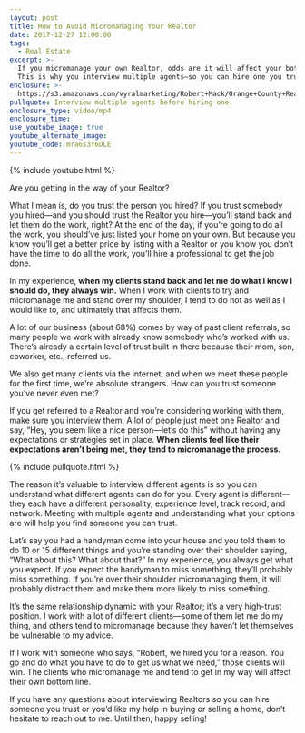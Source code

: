 ```yaml
---
layout: post
title: How to Avoid Micromanaging Your Realtor
date: 2017-12-27 12:00:00
tags:
  - Real Estate
excerpt: >-
  If you micromanage your own Realtor, odds are it will affect your bottom line.
  This is why you interview multiple agents—so you can hire one you trust.
enclosure: >-
  https://s3.amazonaws.com/vyralmarketing/Robert+Mack/Orange+County+Real+Estate+Agent-+Are+You+Getting+in+the+Way+of+Your+Realtor%253F.mp4
pullquote: Interview multiple agents before hiring one.
enclosure_type: video/mp4
enclosure_time:
use_youtube_image: true
youtube_alternate_image:
youtube_code: mra6s3Y6DLE
---
```


{% include youtube.html %}

Are you getting in the way of your Realtor?

What I mean is, do you trust the person you hired? If you trust somebody you hired—and you should trust the Realtor you hire—you’ll stand back and let them do the work, right? At the end of the day, if you’re going to do all the work, you should’ve just listed your home on your own. But because you know you’ll get a better price by listing with a Realtor or you know you don’t have the time to do all the work, you’ll hire a professional to get the job done.&nbsp;

In my experience, **when my clients stand back and let me do what I know I should do, they always win.** When I work with clients to try and micromanage me and stand over my shoulder, I tend to do not as well as I would like to, and ultimately that affects them.&nbsp;

A lot of our business (about 68%) comes by way of past client referrals, so many people we work with already know somebody who’s worked with us. There’s already a certain level of trust built in there because their mom, son, coworker, etc., referred us.&nbsp;

We also get many clients via the internet, and when we meet these people for the first time, we’re absolute strangers. How can you trust someone you’ve never even met?

If you get referred to a Realtor and you’re considering working with them, make sure you interview them. A lot of people just meet one Realtor and say, “Hey, you seem like a nice person—let’s do this” without having any expectations or strategies set in place. **When clients feel like their expectations aren’t being met, they tend to micromanage the process.&nbsp;**

{% include pullquote.html %}

The reason it’s valuable to interview different agents is so you can understand what different agents can do for you. Every agent is different—they each have a different personality, experience level, track record, and network. Meeting with multiple agents and understanding what your options are will help you find someone you can trust.&nbsp;

Let’s say you had a handyman come into your house and you told them to do 10 or 15 different things and you’re standing over their shoulder saying, “What about this? What about that?” In my experience, you always get what you expect. If you expect the handyman to miss something, they’ll probably miss something. If you’re over their shoulder micromanaging them, it will probably distract them and make them more likely to miss something.

It’s the same relationship dynamic with your Realtor; it’s a very high-trust position. I work with a lot of different clients—some of them let me do my thing, and others tend to micromanage because they haven’t let themselves be vulnerable to my advice.&nbsp;

If I work with someone who says, “Robert, we hired you for a reason. You go and do what you have to do to get us what we need,” those clients will win. The clients who micromanage me and tend to get in my way will affect their own bottom line.&nbsp;

If you have any questions about interviewing Realtors so you can hire someone you trust or you’d like my help in buying or selling a home, don’t hesitate to reach out to me. Until then, happy selling\!